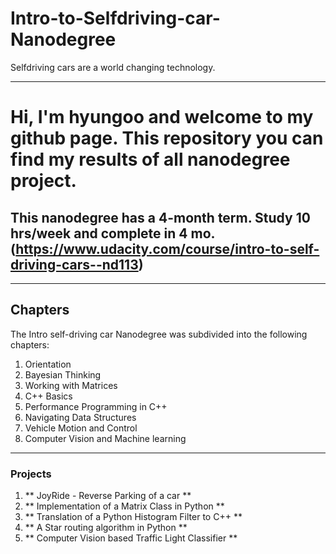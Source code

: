 # Intro-to-Selfdriving-car-Nanodegree

Selfdriving cars are a world changing technology.

---
# Hi, I'm hyungoo and welcome to my github page. This repository you can find my results of all nanodegree project. 
This nanodegree has a 4-month term. Study 10 hrs/week and complete in 4 mo.
(https://www.udacity.com/course/intro-to-self-driving-cars--nd113)
---

---
## Chapters ##

The Intro self-driving car Nanodegree was subdivided into the following chapters:

1. Orientation
2. Bayesian Thinking
3. Working with Matrices
4. C++ Basics
5. Performance Programming in C++
6. Navigating Data Structures
7. Vehicle Motion and Control
8. Computer Vision and Machine learning
---

### Projects ## 
1. ** JoyRide - Reverse Parking of a car **
2. ** Implementation of a Matrix Class in Python **
3. ** Translation of a Python Histogram Filter to C++ **
4. ** A Star routing algorithm in Python **
5. ** Computer Vision based Traffic Light Classifier **
